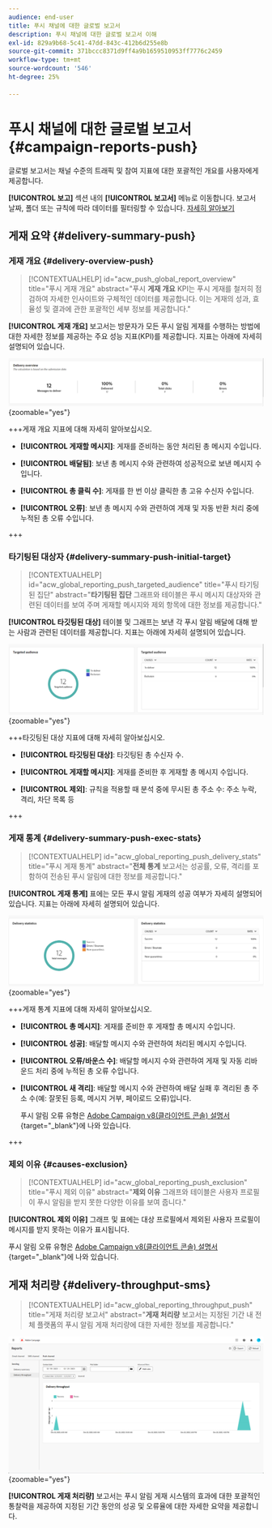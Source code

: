 ```yaml
---
audience: end-user
title: 푸시 채널에 대한 글로벌 보고서
description: 푸시 채널에 대한 글로벌 보고서 이해
exl-id: 829a9b68-5c41-47dd-843c-412b6d255e8b
source-git-commit: 371bccc8371d9ff4a9b1659510953ff7776c2459
workflow-type: tm+mt
source-wordcount: '546'
ht-degree: 25%

---
```


# 푸시 채널에 대한 글로벌 보고서 {#campaign-reports-push}

글로벌 보고서는 채널 수준의 트래픽 및 참여 지표에 대한 포괄적인 개요를 사용자에게 제공합니다.

**[!UICONTROL 보고]** 섹션 내의 **[!UICONTROL 보고서]** 메뉴로 이동합니다. 보고서 날짜, 폴더 또는 규칙에 따라 데이터를 필터링할 수 있습니다. [자세히 알아보기](global-reports.md)

## 게재 요약 {#delivery-summary-push}

### 게재 개요 {#delivery-overview-push}

>[!CONTEXTUALHELP]
>id="acw_push_global_report_overview"
>title="푸시 게재 개요"
>abstract="푸시 **게재 개요** KPI는 푸시 게재를 철저히 점검하여 자세한 인사이트와 구체적인 데이터를 제공합니다. 이는 게재의 성과, 효율성 및 결과에 관한 포괄적인 세부 정보를 제공합니다."

**[!UICONTROL 게재 개요]** 보고서는 방문자가 모든 푸시 알림 게재를 수행하는 방법에 대한 자세한 정보를 제공하는 주요 성능 지표(KPI)를 제공합니다. 지표는 아래에 자세히 설명되어 있습니다.

![](assets/global_report_push_delivery_overview.png){zoomable="yes"}

+++게재 개요 지표에 대해 자세히 알아보십시오.

* **[!UICONTROL 게재할 메시지]**: 게재를 준비하는 동안 처리된 총 메시지 수입니다.

* **[!UICONTROL 배달됨]**: 보낸 총 메시지 수와 관련하여 성공적으로 보낸 메시지 수입니다.

* **[!UICONTROL 총 클릭 수]**: 게재를 한 번 이상 클릭한 총 고유 수신자 수입니다.

* **[!UICONTROL 오류]**: 보낸 총 메시지 수와 관련하여 게재 및 자동 반환 처리 중에 누적된 총 오류 수입니다.

+++

### 타기팅된 대상자 {#delivery-summary-push-initial-target}

>[!CONTEXTUALHELP]
>id="acw_global_reporting_push_targeted_audience"
>title="푸시 타기팅된 집단"
>abstract="**타기팅된 집단** 그래프와 테이블은 푸시 메시지 대상자와 관련된 데이터를 보여 주며 게재할 메시지와 제외 항목에 대한 정보를 제공합니다."

**[!UICONTROL 타깃팅된 대상]** 테이블 및 그래프는 보낸 각 푸시 알림 배달에 대해 받는 사람과 관련된 데이터를 제공합니다. 지표는 아래에 자세히 설명되어 있습니다.

![](assets/global_report_push_targeted_audience.png){zoomable="yes"}

+++타깃팅된 대상 지표에 대해 자세히 알아보십시오.

* **[!UICONTROL 타깃팅된 대상]**: 타깃팅된 총 수신자 수.

* **[!UICONTROL 게재할 메시지]**: 게재를 준비한 후 게재할 총 메시지 수입니다.

* **[!UICONTROL 제외]**: 규칙을 적용할 때 분석 중에 무시된 총 주소 수: 주소 누락, 격리, 차단 목록 등

+++

### 게재 통계 {#delivery-summary-push-exec-stats}

>[!CONTEXTUALHELP]
>id="acw_global_reporting_push_delivery_stats"
>title="푸시 게재 통계"
>abstract="**전체 통계** 보고서는 성공률, 오류, 격리를 포함하여 전송된 푸시 알림에 대한 정보를 제공합니다."

**[!UICONTROL 게재 통계]** 표에는 모든 푸시 알림 게재의 성공 여부가 자세히 설명되어 있습니다. 지표는 아래에 자세히 설명되어 있습니다.

![](assets/global_report_push_delivery_statistics.png){zoomable="yes"}

+++게재 통계 지표에 대해 자세히 알아보십시오.

* **[!UICONTROL 총 메시지]**: 게재를 준비한 후 게재할 총 메시지 수입니다.

* **[!UICONTROL 성공]**: 배달할 메시지 수와 관련하여 처리된 메시지 수입니다.

* **[!UICONTROL 오류/바운스 수]**: 배달할 메시지 수와 관련하여 게재 및 자동 리바운드 처리 중에 누적된 총 오류 수입니다.

* **[!UICONTROL 새 격리]**: 배달할 메시지 수와 관련하여 배달 실패 후 격리된 총 주소 수(예: 잘못된 등록, 메시지 거부, 페이로드 오류)입니다.

  푸시 알림 오류 유형은 [Adobe Campaign v8(클라이언트 콘솔) 설명서](https://experienceleague.adobe.com/docs/campaign/campaign-v8/send/failures/delivery-failures.html#push-error-types){target="_blank"}에 나와 있습니다.

+++

### 제외 이유 {#causes-exclusion}

>[!CONTEXTUALHELP]
>id="acw_global_reporting_push_exclusion"
>title="푸시 제외 이유"
>abstract="**제외 이유** 그래프와 테이블은 사용자 프로필이 푸시 알림을 받지 못한 다양한 이유를 보여 줍니다."

**[!UICONTROL 제외 이유]** 그래프 및 표에는 대상 프로필에서 제외된 사용자 프로필이 메시지를 받지 못하는 이유가 표시됩니다.

푸시 알림 오류 유형은 [Adobe Campaign v8(클라이언트 콘솔) 설명서](https://experienceleague.adobe.com/docs/campaign/campaign-v8/send/failures/delivery-failures.html#push-error-types){target="_blank"}에 나와 있습니다.

## 게재 처리량 {#delivery-throughput-sms}

>[!CONTEXTUALHELP]
>id="acw_global_reporting_throughput_push"
>title="게재 처리량 보고서"
>abstract="**게재 처리량** 보고서는 지정된 기간 내 전체 플랫폼의 푸시 알림 게재 처리량에 대한 자세한 정보를 제공합니다."

![](assets/global_report_push_delivery_throughput.png){zoomable="yes"}

**[!UICONTROL 게재 처리량]** 보고서는 푸시 알림 게재 시스템의 효과에 대한 포괄적인 통찰력을 제공하여 지정된 기간 동안의 성공 및 오류율에 대한 자세한 요약을 제공합니다.
